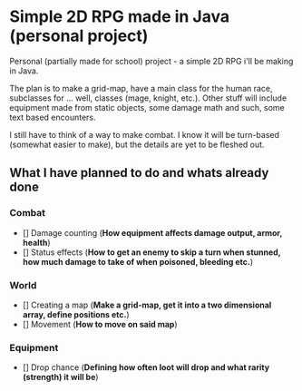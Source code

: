 # Simple 2D RPG made in Java (personal project)
Personal (partially made for school) project - a simple 2D RPG i'll be making in Java. 

The plan is to make a grid-map, have a main class for the human race, subclasses for ... well, classes (mage, knight, etc.). Other stuff will include equipment made from static objects, some damage math and such, some text based encounters.

I still have to think of a way to make combat. I know it will be turn-based (somewhat easier to make), but the details are yet to be fleshed out.

## What I have planned to do and whats already done
### Combat
- [] Damage counting (**How equipment affects damage output, armor, health**)
- [] Status effects (**How to get an enemy to skip a turn when stunned, how much damage to take of when poisoned, bleeding etc.**)
### World
- [] Creating a map (**Make a grid-map, get it into a two dimensional array, define positions etc.**)
- [] Movement (**How to move on said map**)
### Equipment
- [] Drop chance (**Defining how often loot will drop and what rarity (strength) it will be**)
